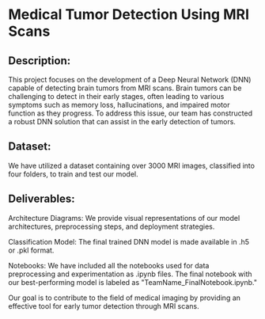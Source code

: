 
# Medical Tumor Detection Using MRI Scans

## Description:

This project focuses on the development of a Deep Neural Network (DNN) capable of detecting brain tumors from MRI scans. Brain tumors can be challenging to detect in their early stages, often leading to various symptoms such as memory loss, hallucinations, and impaired motor function as they progress. To address this issue, our team has constructed a robust DNN solution that can assist in the early detection of tumors.

## Dataset:

We have utilized a dataset containing over 3000 MRI images, classified into four folders, to train and test our model.

## Deliverables:

Architecture Diagrams: We provide visual representations of our model architectures, preprocessing steps, and deployment strategies.

Classification Model: The final trained DNN model is made available in .h5 or .pkl format.

Notebooks: We have included all the notebooks used for data preprocessing and experimentation as .ipynb files. The final notebook with our best-performing model is labeled as "TeamName_FinalNotebook.ipynb."


Our goal is to contribute to the field of medical imaging by providing an effective tool for early tumor detection through MRI scans.